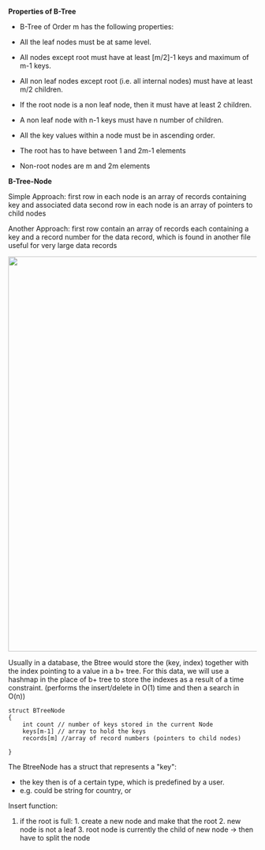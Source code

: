 
**Properties of B-Tree**
- B-Tree of Order m has the following properties:
- All the leaf nodes must be at same level.
- All nodes except root must have at least [m/2]-1 keys and maximum of m-1 keys.
- All non leaf nodes except root (i.e. all internal nodes) must have at least m/2 children.
- If the root node is a non leaf node, then it must have at least 2 children.
- A non leaf node with n-1 keys must have n number of children.
- All the key values within a node must be in ascending order.

- The root has to have between 1 and 2m-1 elements
- Non-root nodes are m and 2m elements


**B-Tree-Node**

Simple Approach:
first row in each node is an array of records containing key and associated data
second row in each node is an array of pointers to child nodes

Another Approach:
first row contain an array of records each containing a key and a record number for the data record, which is found in another file
useful for very large data records


<img src="https://cis.stvincent.edu/html/tutorials/swd/btree/multiway.gif" width="800">

Usually in a database, the Btree would store the (key, index) together with the index pointing to a value in a b+ tree. 
For this data, we will use a hashmap in the place of b+ tree to store the indexes as a result of a time constraint. (performs the insert/delete in O(1) time and then a search in O(n))

```
struct BTreeNode
{
    int count // number of keys stored in the current Node
    keys[m-1] // array to hold the keys 
    records[m] //array of record numbers (pointers to child nodes)

}
``` 

The BtreeNode has a struct that represents a "key": 
- the key then is of a certain type, which is predefined by a user. 
- e.g. could be string for country, or 


Insert function:
1. if the root is full:
        1. create a new node and make that the root 
        2. new node is not a leaf
        3. root node is currently the child of new node 
        -> then have to split the node
        






